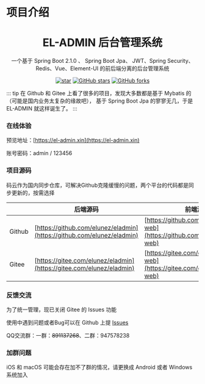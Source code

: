 # 项目介绍
<center><h1>EL-ADMIN 后台管理系统</h1></center>
<center><p>一个基于 Spring Boot 2.1.0 、 Spring Boot Jpa、 JWT、Spring Security、Redis、Vue、Element-UI 的前后端分离的后台管理系统</p></center>
<center>

[![star](https://gitee.com/elunez/eladmin/badge/star.svg?theme=white)](https://gitee.com/elunez/eladmin)
[![GitHub stars](https://img.shields.io/github/stars/elunez/eladmin.svg?style=social&label=Stars)](https://github.com/elunez/eladmin)
[![GitHub forks](https://img.shields.io/github/forks/elunez/eladmin.svg?style=social&label=Fork)](https://github.com/elunez/eladmin)

</center>

::: tip
在 Github 和 Gitee 上看了很多的项目，发现大多数都是基于 Mybatis 的（可能是国内业务太复杂的缘故吧），
基于 Spring Boot Jpa 的寥寥无几，于是 EL-ADMIN 就这样诞生了。
:::

### 在线体验
预览地址：[https://el-admin.xin](https://el-admin.xin)

账号密码：admin / 123456

### 项目源码

码云作为国内同步仓库，可解决Github克隆缓慢的问题，两个平台的代码都是同步更新的，按需选择

|     |   后端源码  |   前端源码  |
|---  |--- | --- |
|  Github  |  [https://github.com/elunez/eladmin](https://github.com/elunez/eladmin)   |  [https://github.com/elunez/eladmin-web](https://github.com/elunez/eladmin-web)  |
|  Gitee   |  [https://gitee.com/elunez/eladmin](https://gitee.com/elunez/eladmin)   | [https://gitee.com/elunez/eladmin-web](https://gitee.com/elunez/eladmin-web) |

### 反馈交流

为了统一管理，现已关闭 Gitee 的 Issues 功能

使用中遇到问题或者Bug可以在 Github 上提 [Issues](https://github.com/elunez/eladmin/issues)

QQ交流群：一群：<strike>891137268</strike>、二群：947578238

### 加群问题
iOS 和 macOS 可能会存在加不了群的情况，请更换成 Android 或者 Windows 系统加入

<div>
<InArticleAdsense
    data-ad-client="ca-pub-3964897280370772"
    data-ad-slot="8192154900">
</InArticleAdsense>
</div>
